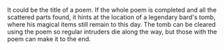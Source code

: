 It could be the title of a poem. If the whole poem is completed and all the scattered parts found, it hints at the location of a legendary bard's tomb, where his magical items still remain to this day. The tomb can be cleared using the poem so regular intruders die along the way, but those with the poem can make it to the end.
